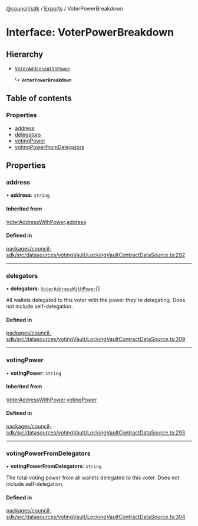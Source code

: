 [@council/sdk](../README.md) / [Exports](../modules.md) / VoterPowerBreakdown

# Interface: VoterPowerBreakdown

## Hierarchy

- [`VoterAddressWithPower`](VoterAddressWithPower.md)

  ↳ **`VoterPowerBreakdown`**

## Table of contents

### Properties

- [address](VoterPowerBreakdown.md#address)
- [delegators](VoterPowerBreakdown.md#delegators)
- [votingPower](VoterPowerBreakdown.md#votingpower)
- [votingPowerFromDelegators](VoterPowerBreakdown.md#votingpowerfromdelegators)

## Properties

### address

• **address**: `string`

#### Inherited from

[VoterAddressWithPower](VoterAddressWithPower.md).[address](VoterAddressWithPower.md#address)

#### Defined in

[packages/council-sdk/src/datasources/votingVault/LockingVaultContractDataSource.ts:292](https://github.com/delv-tech/council-monorepo/blob/c29492c/packages/council-sdk/src/datasources/votingVault/LockingVaultContractDataSource.ts#L292)

___

### delegators

• **delegators**: [`VoterAddressWithPower`](VoterAddressWithPower.md)[]

All wallets delegated to this voter with the power they're delegating. Does
not include self-delegation.

#### Defined in

[packages/council-sdk/src/datasources/votingVault/LockingVaultContractDataSource.ts:309](https://github.com/delv-tech/council-monorepo/blob/c29492c/packages/council-sdk/src/datasources/votingVault/LockingVaultContractDataSource.ts#L309)

___

### votingPower

• **votingPower**: `string`

#### Inherited from

[VoterAddressWithPower](VoterAddressWithPower.md).[votingPower](VoterAddressWithPower.md#votingpower)

#### Defined in

[packages/council-sdk/src/datasources/votingVault/LockingVaultContractDataSource.ts:293](https://github.com/delv-tech/council-monorepo/blob/c29492c/packages/council-sdk/src/datasources/votingVault/LockingVaultContractDataSource.ts#L293)

___

### votingPowerFromDelegators

• **votingPowerFromDelegators**: `string`

The total voting power from all wallets delegated to this voter. Does not
include self-delegation.

#### Defined in

[packages/council-sdk/src/datasources/votingVault/LockingVaultContractDataSource.ts:304](https://github.com/delv-tech/council-monorepo/blob/c29492c/packages/council-sdk/src/datasources/votingVault/LockingVaultContractDataSource.ts#L304)
